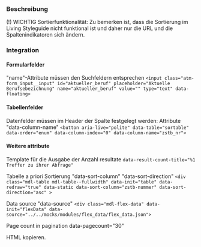 ### Beschreibung

(!) WICHTIG Sortierfunktionalität: Zu bemerken ist, dass die Sortierung im Living Styleguide nicht funktional ist und daher nur die URL und die Spaltenindikatoren sich ändern.


### Integration

#### Formularfelder
"name"-Attribute müssen den Suchfeldern entsprechen
```<input class="atm-form_input__input" id="aktueller_beruf" placeholder="Aktuelle Berufsebezichnung" name="aktueller_beruf" value="" type="text" data-floating>```

#### Tabellenfelder 
Datenfelder müssen im Header der Spalte festgelegt werden: Attribute "data-column-name"
```<button aria-live="polite" data-table="sortable" data-order="enum" data-column-index="0" data-column-name="zstb_nr">```

#### Weitere attribute
Template für die Ausgabe der Anzahl resultate 
```data-result-count-title="%1 Treffer zu ihrer Abfrage"```

Tabelle a priori Sortierung "data-sort-column" "data-sort-direction"
```<div class="mdl-table mdl-table--fullwidth" data-init="table" data-redraw="true" data-static data-sort-column="zstb-nummer" data-sort-direction="asc" >```

Data source "data-source"
```<div class="mdl-flex-data" data-init="flexData" data-source="../../mocks/modules/flex_data/flex_data.json">```

Page count in pagination data-pagecount="30"

HTML kopieren.
